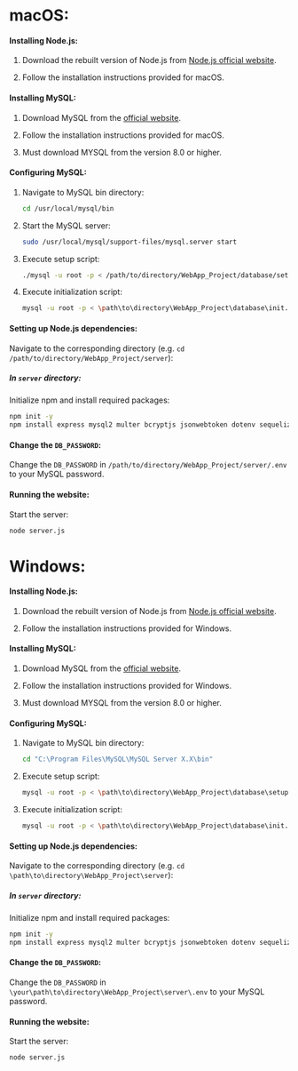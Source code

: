 # macOS:

#### Installing Node.js:

1. Download the rebuilt version of Node.js from [Node.js official website](https://nodejs.org/en/download/prebuilt-installer/current).

2. Follow the installation instructions provided for macOS.

#### Installing MySQL:

1. Download MySQL from the [official website](https://dev.mysql.com/downloads/installer/).

2. Follow the installation instructions provided for macOS.

3. Must download MYSQL from the version 8.0 or higher.

#### Configuring MySQL:

1. Navigate to MySQL bin directory:
   ```bash
   cd /usr/local/mysql/bin
   ```

2. Start the MySQL server:
   ```bash
   sudo /usr/local/mysql/support-files/mysql.server start
   ```

3. Execute setup script:
   ```bash
   ./mysql -u root -p < /path/to/directory/WebApp_Project/database/setup.sql
   ```

4. Execute initialization script:
   ```bash
   mysql -u root -p < \path\to\directory\WebApp_Project\database\init.sql
   ```

#### Setting up Node.js dependencies:

Navigate to the corresponding directory (e.g. `cd /path/to/directory/WebApp_Project/server`): 

##### In `server` directory:

Initialize npm and install required packages:
```bash
npm init -y
npm install express mysql2 multer bcryptjs jsonwebtoken dotenv sequelize cors nodemailer
```

#### Change the `DB_PASSWORD`:

Change the `DB_PASSWORD` in `/path/to/directory/WebApp_Project/server/.env` to your MySQL password.

#### Running the website:

Start the server:
```bash
node server.js
```



# Windows:

#### Installing Node.js:

1. Download the rebuilt version of Node.js from [Node.js official website](https://nodejs.org/en/download/prebuilt-installer/current).

2. Follow the installation instructions provided for Windows.

#### Installing MySQL:

1. Download MySQL from the [official website](https://dev.mysql.com/downloads/installer/).

2. Follow the installation instructions provided for Windows.

3. Must download MYSQL from the version 8.0 or higher.

#### Configuring MySQL:

1. Navigate to MySQL bin directory:
   ```bash
   cd "C:\Program Files\MySQL\MySQL Server X.X\bin"
   ```

2. Execute setup script:
   ```bash
   mysql -u root -p < \path\to\directory\WebApp_Project\database\setup.sql
   ```

3. Execute initialization script:
   ```bash
   mysql -u root -p < \path\to\directory\WebApp_Project\database\init.sql
   ```

#### Setting up Node.js dependencies:

Navigate to the corresponding directory (e.g. `cd \path\to\directory\WebApp_Project\server`): 

##### In `server` directory:

Initialize npm and install required packages:
```bash
npm init -y
npm install express mysql2 multer bcryptjs jsonwebtoken dotenv sequelize cors nodemailer
```

#### Change the `DB_PASSWORD`:

Change the `DB_PASSWORD` in `\your\path\to\directory\WebApp_Project\server\.env` to your MySQL password.

#### Running the website:

Start the server:
```bash
node server.js
```
